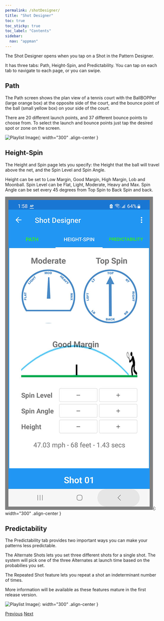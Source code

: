 ```yaml
---
permalink: /shotDesigner/
title: "Shot Designer"
toc: true
toc_sticky: true
toc_label: "Contents"
sidebar:
  nav: "appman"
---
```


The Shot Designer opens when you tap on a Shot in the Pattern Designer. 

It has three tabs: Path, Height-Spin, and Predictability. You can tap on each tab to navigate to each page, or you can swipe.

## Path
The Path screen shows the plan view of a tennis court with the BallBOPPer (large orange box) at the opposite side of the court, and the bounce point of the ball (small yellow box) on your side of the court. 

There are 20 different launch points, and 37 different bounce points to choose from. To select the launch and bounce points just tap the desired spot or zone on the screen.

![Playlist Image](../assets/images/Shot_BallBOPPerApp001_500.jpg){: width="300" .align-center }

## Height-Spin

The Height and Spin page lets you specify: the Height that the ball will travel above the net, and the Spin Level and Spin Angle. 

Height can be set to Low Margin, Good Margin, High Margin, Lob and Moonball. Spin Level can be Flat, Light, Moderate, Heavy and Max. Spin Angle can be set every 45 degrees from Top Spin to Back Spin and back.

![Playlist Image](../assets/images/Spin_BallBopperApp001_500.jpg){: width="300" .align-center }

## Predictability

The Predictability tab provides two important ways you can make your patterns less predictable. 

The Alternate Shots lets you set three different shots for a single shot. The system will pick one of the three Alternates at launch time based on the probabilies you set. 

The Repeated Shot feature lets you repeat a shot an indeterminant number of times. 

More information will be available as these features mature in the first release version.

![Playlist Image](../assets/images/Predictability_BallBopperApp001_500.jpg){: width="300" .align-center }

  <nav class="pagination">
      <a href="/BallBOPPer/patternDesigner/" class="pagination--pager" title="Pattern Designer">Previous</a>
      <a href="/BallBOPPer/coreController/" class="pagination--pager" title="Core Controller">Next</a> 
  </nav>
